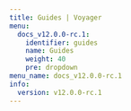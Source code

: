 ```yaml
---
title: Guides | Voyager
menu:
  docs_v12.0.0-rc.1:
    identifier: guides
    name: Guides
    weight: 40
    pre: dropdown
menu_name: docs_v12.0.0-rc.1
info:
  version: v12.0.0-rc.1
---
```


